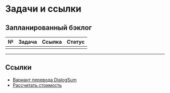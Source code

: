 # Задачи и ссылки

## Запланированный бэклог

|   № | Задача | Ссылка | Статус |
| --: | ------ | ------ | ------ |
|     |        |        |        |

---

## Ссылки

- [Вариант перевода DialogSum](https://huggingface.co/datasets/d0rj/dialogsum-ru)
- [Рассчитать стоимость ](https://cloud.yandex.ru/docs/datasphere/pricing#paug)
